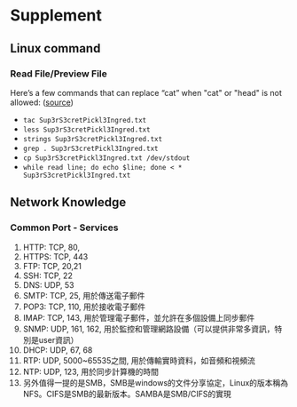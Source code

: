 # Supplement  
  
## Linux command  
  
### Read File/Preview File  
Here’s a few commands that can replace “cat” when "cat" or "head" is not allowed: ([source](https://medium.com/@ahmed.hilal/tryhackme-ctf-pickle-rick-walkthrough-1455ffd6863b))
*  `tac Sup3rS3cretPickl3Ingred.txt`
*  `less Sup3rS3cretPickl3Ingred.txt`
*  `strings Sup3rS3cretPickl3Ingred.txt`
*  `grep . Sup3rS3cretPickl3Ingred.txt`
*  `cp Sup3rS3cretPickl3Ingred.txt /dev/stdout`
*  `while read line; do echo $line; done < *  Sup3rS3cretPickl3Ingred.txt`  
  
## Network Knowledge  
  
### Common Port - Services  
1. HTTP: TCP, 80, 
2. HTTPS: TCP, 443
3. FTP: TCP, 20,21
4. SSH: TCP, 22
5. DNS: UDP, 53
6. SMTP: TCP, 25, 用於傳送電子郵件
7. POP3: TCP, 110, 用於接收電子郵件
8. IMAP: TCP, 143, 用於管理電子郵件，並允許在多個設備上同步郵件
9. SNMP: UDP, 161, 162, 用於監控和管理網路設備（可以提供非常多資訊，特別是user資訊）
10. DHCP: UDP, 67, 68
11. RTP: UDP, 5000~65535之間, 用於傳輸實時資料，如音頻和視頻流
12. NTP: UDP, 123, 用於同步計算機的時間
13. 另外值得一提的是SMB，SMB是windows的文件分享協定，Linux的版本稱為NFS。CIFS是SMB的最新版本。SAMBA是SMB/CIFS的實現